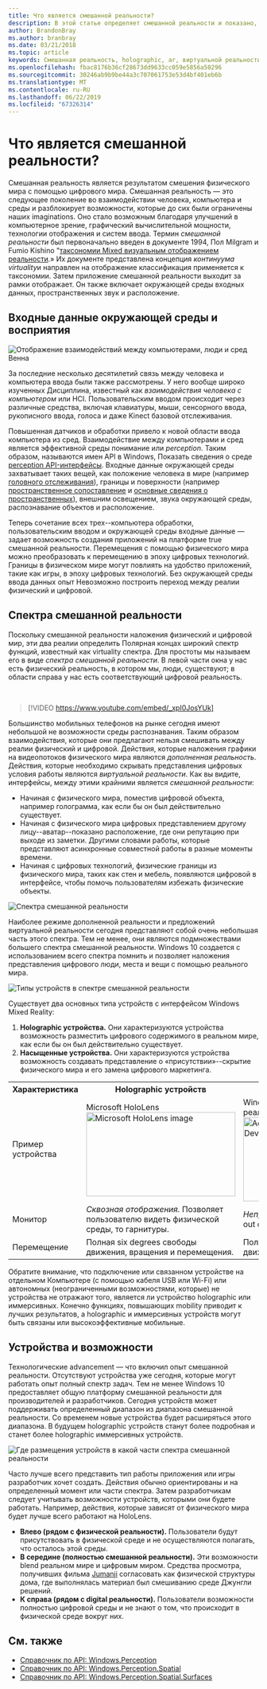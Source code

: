 ```yaml
---
title: Что является смешанной реальности?
description: В этой статье определяет смешанной реальности и показано, где простой AR и VR устройств, а также Windows Mixed Reality устройств, таких как Microsoft HoloLens и Windows Mixed Reality иммерсивную располагаются вдоль спектра смешанной реальности.
author: BrandonBray
ms.author: branbray
ms.date: 03/21/2018
ms.topic: article
keywords: Смешанная реальность, holographic, ar, виртуальной реальности, mr, xr, дополненная реальность, виртуальной реальности, объяснение
ms.openlocfilehash: fbac8176b36cf28673dd9633cc059e5856a50296
ms.sourcegitcommit: 30246ab9b9be44a3c707061753e53d4bf401eb6b
ms.translationtype: MT
ms.contentlocale: ru-RU
ms.lasthandoff: 06/22/2019
ms.locfileid: "67326314"
---
```

# <a name="what-is-mixed-reality"></a>Что является смешанной реальности?

Смешанная реальность является результатом смешения физического мира с помощью цифрового мира. Смешанная реальность — это следующее поколение во взаимодействии человека, компьютера и среды и разблокирует возможности, которые до сих были ограничены наших imaginations. Оно стало возможным благодаря улучшений в компьютерное зрение, графический вычислительной мощности, технологии отображения и систем ввода. Термин *смешанной реальности* был первоначально введен в документе 1994, Пол Milgram и Fumio Kishino "[таксономии Mixed визуальным отображением реальности](http://etclab.mie.utoronto.ca/people/paul_dir/IEICE94/ieice.html).» Их документе представлена концепция *континуума virtuality*и направлен на отображение классификация применяется к таксономии. Затем приложение смешанной реальности выходит за рамки отображает. Он также включает окружающей среды входных данных, пространственных звук и расположение.

## <a name="environmental-input-and-perception"></a>Входные данные окружающей среды и восприятия

![Отображение взаимодействий между компьютерами, люди и сред Венна](images/mixed-reality-venn-diagram-300px.png)<br> 

За последние несколько десятилетий связь между человека и компьютера ввода были также рассмотрены. У него вообще широко изученных Дисциплина, известный как *взаимодействия человека с компьютером* или HCI. Пользовательским вводом происходит через различные средства, включая клавиатуры, мыши, сенсорного ввода, рукописного ввода, голоса и даже Kinect базовой отслеживания.

Повышенная датчиков и обработки привело к новой области ввода компьютера из сред. Взаимодействие между компьютерами и сред является эффективной среды понимание или *perception*. Таким образом, называются имен API в Windows, Показать сведения о среде [perception API-интерфейсы](https://docs.microsoft.com/uwp/api/Windows.Perception). Входные данные окружающей среды захватывает таких вещей, как положение человека в мире (например [головного отслеживания](coordinate-systems.md)), границы и поверхности (например [пространственное сопоставление](spatial-mapping.md) и [основные сведения о пространственных](case-study-expanding-the-spatial-mapping-capabilities-of-hololens.md)), внешним освещением, звука окружающей среды, распознавание объектов и расположение.

Теперь сочетание всех трех--компьютера обработки, пользовательским вводом и окружающей среды входные данные — задает возможность создания приложений на платформе true смешанной реальности. Перемещения с помощью физического мира можно преобразовать к перемещению в эпоху цифровых технологий. Границы в физическом мире могут повлиять на удобство приложений, такие как игры, в эпоху цифровых технологий. Без окружающей среды ввода данных опыт Невозможно построить переход между реалии физический и цифровой.

## <a name="the-mixed-reality-spectrum"></a>Спектра смешанной реальности

Поскольку смешанной реальности наложения физический и цифровой мир, эти два реалии определить Полярная концах широкий спектр функций, известный как virtuality спектра. Для простоты мы называем его в виде *спектра смешанной реальности*. В левой части окна у нас есть физический реальность, в котором мы, люди, существуют; в области справа у нас есть соответствующий цифровой реальность.

<br>

>[!VIDEO https://www.youtube.com/embed/_xpI0JosYUk]

Большинство мобильных телефонов на рынке сегодня имеют небольшой не возможности среды распознавания. Таким образом взаимодействия, которые они предлагают нельзя смешивать между реалии физический и цифровой. Действия, которые наложения графики на видеопотоков физического мира являются *дополненная реальность*. Действия, которые необходимо скрывать представления цифровых условия работы являются *виртуальной реальности*. Как вы видите, интерфейсы, между этими крайними является *смешанной реальности*:
* Начиная с физического мира, поместив цифровой объекта, например голограмма, как если бы он был действительно существует.
* Начиная с физического мира цифровых представлением другому лицу--аватар--показано расположение, где они репутацию при выходе из заметки. Другими словами работы, которые представляют асинхронные совместной работы в разные моменты времени.
* Начиная с цифровых технологий, физические границы из физического мира, таких как стен и мебель, появляются цифровой в интерфейсе, чтобы помочь пользователям избежать физические объекты.

![Спектра смешанной реальности](images/mixed-reality-spectrum-550px.png)

Наиболее режиме дополненной реальности и предложений виртуальной реальности сегодня представляют собой очень небольшая часть этого спектра. Тем не менее, они являются подмножествами большего спектра смешанной реальности. Windows 10 создается с использованием всего спектра помнить и позволяет наложения представления цифрового люди, места и вещи с помощью реального мира.

![Типы устройств в спектре смешанной реальности](images/mixed-reality-spectrum-device-types-550px.png)

Существует два основных типа устройств с интерфейсом Windows Mixed Reality:
1. **Holographic устройства.** Они характеризуются устройства возможность разместить цифрового содержимого в реальном мире, как если бы он был действительно существует.
2. **Насыщенные устройства.** Они характеризуются устройства возможность создавать представление о «присутствии»--скрытие физического мира и его замена цифрового маркетинга.

<table>
<tr>
<th width="20%"> Характеристика</th><th width="40%"> Holographic устройств</th><th width="40%"> Насыщенные устройств</th>
</tr><tr>
<td> Пример устройства</td><td> Microsoft HoloLens<br /> <img alt="Microsoft HoloLens image" width="300" height="169" src="images/mshololens-hero1-whitbg-rgb-300px.png" /></td><td> Windows Acer смешанный реальности Development Edition<br /> <img alt="Acer Windows Mixed Reality Development Edition image" width="300" height="169" src="images/acer-windows-mixed-reality-development-edition-headset-300px.jpg" /></td>
</tr><tr>
<td> Монитор</td><td> <i>Сквозная отображения.</i> Позволяет пользователю видеть физической среды, то гарнитуры.</td><td> <i>Непрозрачный отображения.</i> Блоки out физической среды, то гарнитуры.</td>
</tr><tr>
<td> Перемещение</td><td> Полная six degrees свободы движения, вращения и перемещения.</td><td> Полная six degrees свободы движения, вращения и перемещения.</td>
</tr>
</table>

Обратите внимание, что подключение или связанном устройстве на отдельном Компьютере (с помощью кабеля USB или Wi-Fi) или автономных (неограниченными возможностями, которые) не устройства не отражают того, является ли устройство holographic или иммерсивных. Конечно функциях, повышающих mobility приводит к лучших результатов, а holographic и иммерсивных устройств могут быть связаны или высокоэффективные мобильные.

## <a name="devices-and-experiences"></a>Устройства и возможности

Технологические advancement — что включил опыт смешанной реальности. Отсутствуют устройства уже сегодня, которые могут работать опыт полный спектр задач. Тем не менее Windows 10 предоставляет общую платформу смешанной реальности для производителей и разработчиков. Сегодня устройств может поддерживать определенный диапазон из диапазона смешанной реальности. Со временем новые устройства будет расширяться этого диапазона. В будущем holographic устройств станут более подробная и станет более holographic иммерсивных устройств.

![Где размещения устройств в какой части спектра смешанной реальности](images/mixed-reality-spectrum-device-placement-550px.png)

Часто лучше всего представить тип работы приложения или игры разработчик хочет создать. Действия обычно ориентированы и на определенный момент или части спектра. Затем разработчикам следует учитывать возможности устройств, которыми они будете работать. Например, действия, которые зависят от физического мира будет лучше всего работают на HoloLens.
* **Влево (рядом с физической реальности).** Пользователи будут присутствовать в физической среде и не осуществляются полагать, что осталось этой среды.
* **В середине (полностью смешанной реальности).** Эти возможности blend реальном мире и цифровым миром. Средства просмотра, получивших фильма [Jumanji](https://en.wikipedia.org/wiki/Jumanji) согласовать как физической структуры дома, где выполнялась материал был смешиванию среде Джунгли решений.
* **К справа (рядом с digital реальности).** Пользователи возможности полностью цифровой среды и не знают о том, что происходит в физической среде вокруг них.


## <a name="see-also"></a>См. также
* [Справочник по API: Windows.Perception](https://docs.microsoft.com/uwp/api/Windows.Perception)
* [Справочник по API: Windows.Perception.Spatial](https://docs.microsoft.com/uwp/api/Windows.Perception.Spatial)
* [Справочник по API: Windows.Perception.Spatial.Surfaces](https://docs.microsoft.com/uwp/api/Windows.Perception.Spatial.Surfaces)
